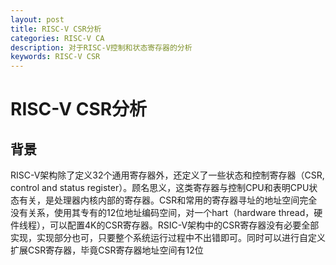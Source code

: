 ```yaml
---
layout: post
title: RISC-V CSR分析
categories: RISC-V CA
description: 对于RISC-V控制和状态寄存器的分析
keywords: RISC-V CSR
---
```


# RISC-V CSR分析

## 背景
RISC-V架构除了定义32个通用寄存器外，还定义了一些状态和控制寄存器（CSR, control and status register）。顾名思义，这类寄存器与控制CPU和表明CPU状态有关，是处理器内核内部的寄存器。CSR和常用的寄存器寻址的地址空间完全没有关系，使用其专有的12位地址编码空间，对一个hart（hardware thread，硬件线程），可以配置4K的CSR寄存器。RSIC-V架构中的CSR寄存器没有必要全部实现，实现部分也可，只要整个系统运行过程中不出错即可。同时可以进行自定义扩展CSR寄存器，毕竟CSR寄存器地址空间有12位